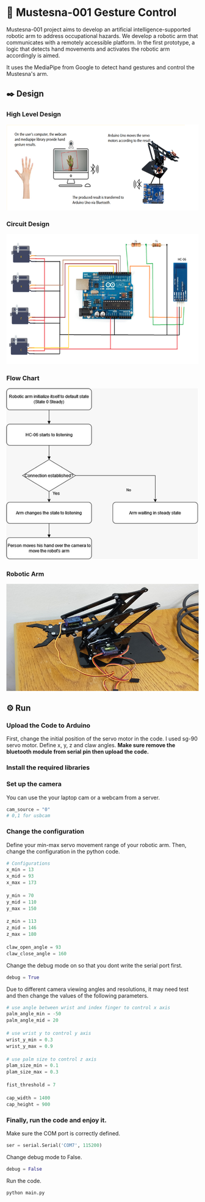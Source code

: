 # 🤖 Mustesna-001 Gesture Control
Mustesna-001 project aims to develop an artificial intelligence-supported robotic arm to address occupational hazards. We develop a robotic arm that communicates with a remotely accessible platform. In the first prototype, a logic that detects hand movements and activates the robotic arm accordingly is aimed.

It uses the MediaPipe from Google to detect hand gestures and control the Mustesna's arm.

## ✒️ Design
### High Level Design
![Circuit Design](/assets/images/circuit.png "Circuit Design")
### Circuit Design
![Circuit Design](/assets/images/circuit_impl.png "Circuit Design")
### Flow Chart
![Circuit Design](/assets/images/flow.png "Circuit Design")
### Robotic Arm
![Circuit Design](/assets/images/arm.png "Circuit Design")

## ⚙️ Run
### Upload the Code to Arduino
First, change the initial position of the servo motor in the code. I used sg-90 servo motor.
Define x, y, z and claw angles.
**Make sure remove the bluetooth module from serial pin then upload the code.**
### Install the required libraries
### Set up the camera
You can use the your laptop cam or a webcam from a server.
 ```python
cam_source = "0"
# 0,1 for usbcam
 ```
### Change the configuration

Define your min-max servo movement range of your robotic arm.
Then, change the configuration in the python code.
```python
# Configurations
x_min = 13
x_mid = 93
x_max = 173

y_min = 70
y_mid = 110
y_max = 150

z_min = 113
z_mid = 146
z_max = 180

claw_open_angle = 93
claw_close_angle = 160
```

Change the debug mode on so that you dont write the serial port first.
```python
debug = True
```
Due to different camera viewing angles and resolutions, it may need test and then change the values of the following parameters.
```python
# use angle between wrist and index finger to control x axis
palm_angle_min = -50
palm_angle_mid = 20

# use wrist y to control y axis
wrist_y_min = 0.3
wrist_y_max = 0.9

# use palm size to control z axis
plam_size_min = 0.1
plam_size_max = 0.3

fist_threshold = 7

cap_width = 1400
cap_height = 900
```

### Finally, run the code and enjoy it.
Make sure the COM port is correctly defined.
```python
ser = serial.Serial('COM7', 115200)
```
Change debug mode to False.
```python
debug = False
```
Run the code.
```bash
python main.py
```
